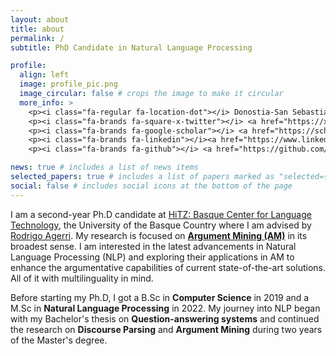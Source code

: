 ```yaml
---
layout: about
title: about
permalink: /
subtitle: PhD Candidate in Natural Language Processing

profile:
  align: left
  image: profile_pic.png
  image_circular: false # crops the image to make it circular
  more_info: >
    <p><i class="fa-regular fa-location-dot"></i> Donostia-San Sebastian</p>
    <p><i class="fa-brands fa-square-x-twitter"></i> <a href="https://x.com/anaryegen">Twitter</a></p>
    <p><i class="fa-brands fa-google-scholar"></i> <a href="https://scholar.google.com/citations?user=xMzGYD4AAAAJ&hl=en">Google Scholar</a></p>
    <p><i class="fa-brands fa-linkedin"></i><a href="https://www.linkedin.com/in/anaryegen/"> LinkedIn</a></p>
    <p><i class="fa-brands fa-github"></i> <a href="https://github.com/anaryegen">GitHub</p>

news: true # includes a list of news items
selected_papers: true # includes a list of papers marked as "selected={true}"
social: false # includes social icons at the bottom of the page
---
```


I am a second-year Ph.D candidate at [HiTZ: Basque Center for Language Technology](https://www.hitz.eus/), the University of the Basque Country where I am advised by [Rodrigo Agerri](https://ragerri.github.io). My research is focused on <b><u>Argument Mining (AM)</u></b> in its broadest sense. I am interested in the latest advancements in Natural Language Processing (NLP) and exploring their applications in AM to enhance the argumentative capabilities of current state-of-the-art solutions. All of it with multilinguality in mind. 

Before starting my Ph.D, I got a B.Sc in <b>Computer Science</b> in 2019 and a M.Sc in <b>Natural Language Processing</b> in 2022. My journey into NLP began with my Bachelor's thesis on <b>Question-answering systems</b> and continued the research on <b>Discourse Parsing</b> and <b>Argument Mining</b> during two years of the Master's degree.

<!-- Link to your social media connections, too. This theme is set up to use [Font Awesome icons](https://fontawesome.com/) and [Academicons](https://jpswalsh.github.io/academicons/), like the ones below. Add your Facebook, Twitter, LinkedIn, Google Scholar, or just disable all of them. -->
